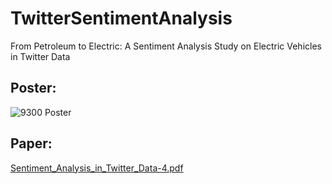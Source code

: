 # TwitterSentimentAnalysis
From Petroleum to Electric: A Sentiment Analysis Study on Electric Vehicles in Twitter Data

**Poster:**
---
![9300 Poster](https://github.com/cent664/TwitterSentimentAnalysis/assets/44358874/8b9a2340-5862-4405-96b1-935b1fca54a0)


**Paper:**
---
[Sentiment_Analysis_in_Twitter_Data-4.pdf](https://github.com/cent664/TwitterSentimentAnalysis/files/13413301/Sentiment_Analysis_in_Twitter_Data-4.pdf)
